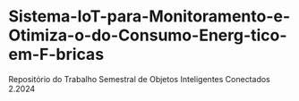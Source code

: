 # Sistema-IoT-para-Monitoramento-e-Otimiza-o-do-Consumo-Energ-tico-em-F-bricas
Repositório do Trabalho Semestral de Objetos Inteligentes Conectados 2.2024
